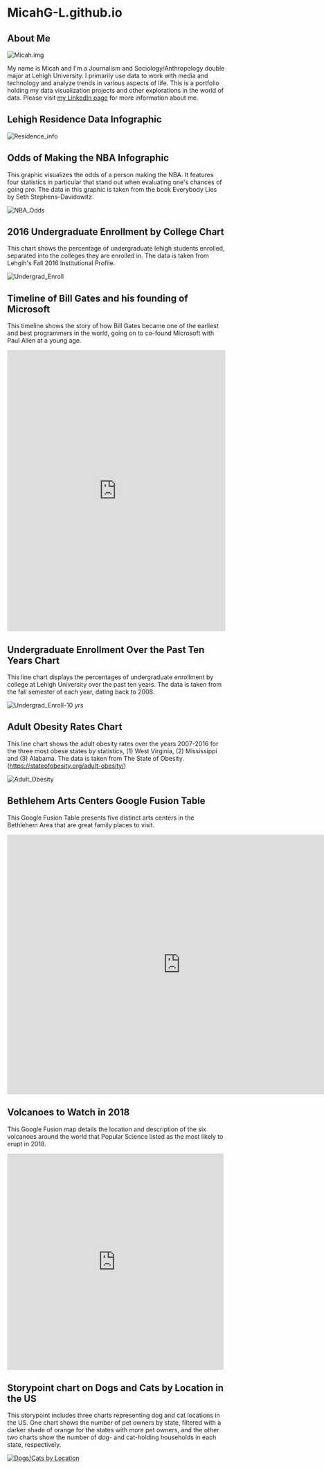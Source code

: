 # MicahG-L.github.io
## About Me

![Micah.img](https://github.com/MicahG-L/MicahG-L.github.io/blob/master/micah-gl-201x300.jpg?raw=true)

My name is Micah and I'm a Journalism and Sociology/Anthropology double major at Lehigh University. I primarily use data to work with media and technology and analyze trends in various aspects of life. This is a portfolio holding my data visualization projects and other explorations in the world of data.
Please visit [my LinkedIn page](https://www.linkedin.com/in/micah-golomb-leavitt-b303b4152/) for more information about me.

## Lehigh Residence Data Infographic

![Residence_info](https://github.com/MicahG-L/MicahG-L.github.io/blob/master/Social%20Media%20Marketing%20-%20Business%20Infographic.png?raw=true)

## Odds of Making the NBA Infographic

This graphic visualizes the odds of a person making the NBA. It features four statistics in particular that stand out when evaluating one's chances of going pro. The data in this graphic is taken from the book Everybody Lies by Seth Stephens-Davidowitz.

![NBA_Odds](https://github.com/MicahG-L/MicahG-L.github.io/blob/master/NBA%20Odds.png?raw=true)

## 2016 Undergraduate Enrollment by College Chart

This chart shows the percentage of undergraduate lehigh students enrolled, separated into the colleges they are enrolled in. The data is taken from Lehgih's Fall 2016 Institutional Profile.

![Undergrad_Enroll](https://github.com/MicahG-L/MicahG-L.github.io/blob/master/J24%20Day%205%20%25%20Chart.png?raw=true)

## Timeline of Bill Gates and his founding of Microsoft

This timeline shows the story of how Bill Gates became one of the earliest and best programmers in the world, going on to co-found Microsoft with Paul Allen at a young age.

<iframe src='https://cdn.knightlab.com/libs/timeline3/latest/embed/index.html?source=1yYO0mgqG_Wq7CfEPCjl4uaJs9a7voPDsHS4ywfpRrYQ&font=Default&lang=en&initial_zoom=2&height=650' width='100%' height='650' webkitallowfullscreen mozallowfullscreen allowfullscreen frameborder='0'></iframe>

## Undergraduate Enrollment Over the Past Ten Years Chart

This line chart displays the percentages of undergraduate enrollment by college at Lehigh University over the past ten years. The data is taken from the fall semester of each year, dating back to 2008.

![Undergrad_Enroll-10 yrs](https://github.com/MicahG-L/MicahG-L.github.io/blob/master/EnrollLineChart.png?raw=true)

## Adult Obesity Rates Chart

This line chart shows the adult obesity rates over the years 2007-2016 for the three most obese states by statistics, (1) West Virginia, (2) Mississippi and (3) Alabama. The data is taken from The State of Obesity. (https://stateofobesity.org/adult-obesity/)

![Adult_Obesity](https://github.com/MicahG-L/MicahG-L.github.io/blob/master/Adult_Obesity_Rates_of_Three_Most_Obese_States_Alabama_Mississippi_West_Virginia_chartbuilder.png?raw=true)

## Bethlehem Arts Centers Google Fusion Table

This Google Fusion Table presents five distinct arts centers in the Bethlehem Area that are great family places to visit.

<iframe width="800" height="600" scrolling="no" frameborder="no" src="https://fusiontables.google.com/embedviz?q=select+col0+from+1Bpt2iTRVJWZzcygKhaQD6IRtsgarDaWpyEmOvc8N&amp;viz=MAP&amp;h=false&amp;lat=40.60953880679031&amp;lng=-75.3756137365234&amp;t=1&amp;z=14&amp;l=col0&amp;y=2&amp;tmplt=2&amp;hml=ONE_COL_LAT_LNG"></iframe>

## Volcanoes to Watch in 2018

This Google Fusion map details the location and description of the six volcanoes around the world that Popular Science listed as the most likely to erupt in 2018.

<iframe width="500" height="500" scrolling="no" frameborder="no" src="https://fusiontables.google.com/embedviz?q=select+col0+from+1I_K1r6Mvqe6xOy-MK0cqkxfn-moqVQRPPQr3sij1&amp;viz=MAP&amp;h=false&amp;lat=-66.93987430335972&amp;lng=109.13399304999984&amp;t=1&amp;z=0&amp;l=col0&amp;y=2&amp;tmplt=2&amp;hml=ONE_COL_LAT_LNG"></iframe>

## Storypoint chart on Dogs and Cats by Location in the US

This storypoint includes three charts representing dog and cat locations in the US. One chart shows the number of pet owners by state, filtered with a darker shade of orange for the states with more pet owners, and the other two charts show the number of dog- and cat-holding households in each state, respectively.

<div class='tableauPlaceholder' id='viz1524499463631' style='position: relative'><noscript><a href='#'><img alt='Dogs&#47;Cats by Location'src='https:&#47;&#47;public.tableau.com&#47;static&#47;images&#47;3J&#47;3JDBXFKSJ&#47;1_rss.png' style='border: none' /></a></noscript><object class='tableauViz'  style='display:none;'><param name='host_url' value='https%3A%2F%2Fpublic.tableau.com%2F' /> <param name='embed_code_version' value='3' /> <param name='path' value='shared&#47;3JDBXFKSJ' /> <param name='toolbar' value='yes' /><param name='static_image' value='https:&#47;&#47;public.tableau.com&#47;static&#47;images&#47;3J&#47;3JDBXFKSJ&#47;1.png' /> <param name='animate_transition' value='yes' /><param name='display_static_image' value='yes' /><param name='display_spinner' value='yes' /><param name='display_overlay' value='yes' /><param name='display_count' value='yes' /><param name='filter' value='publish=yes' /></object></div><script type='text/javascript'>var divElement = document.getElementById('viz1524499463631'); var vizElement = divElement.getElementsByTagName('object')[0]; vizElement.style.width='1016px';vizElement.style.height='991px'; var scriptElement = document.createElement('script'); scriptElement.src = 'https://public.tableau.com/javascripts/api/viz_v1.js'; vizElement.parentNode.insertBefore(scriptElement, vizElement); </script>
